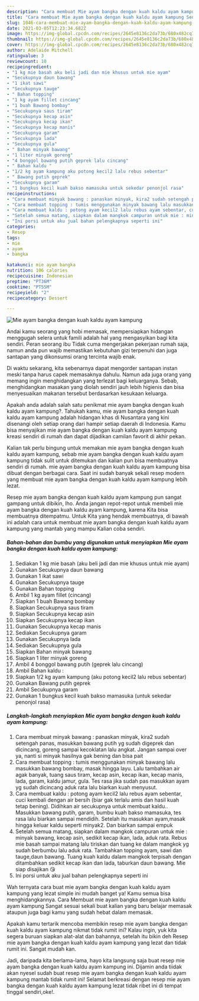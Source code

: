 ```yaml
---
description: "Cara membuat Mie ayam bangka dengan kuah kaldu ayam kampung Sederhana dan Mudah Dibuat"
title: "Cara membuat Mie ayam bangka dengan kuah kaldu ayam kampung Sederhana dan Mudah Dibuat"
slug: 1046-cara-membuat-mie-ayam-bangka-dengan-kuah-kaldu-ayam-kampung-sederhana-dan-mudah-dibuat
date: 2021-03-05T12:23:34.682Z
image: https://img-global.cpcdn.com/recipes/2645e8136c2da73b/680x482cq70/mie-ayam-bangka-dengan-kuah-kaldu-ayam-kampung-foto-resep-utama.jpg
thumbnail: https://img-global.cpcdn.com/recipes/2645e8136c2da73b/680x482cq70/mie-ayam-bangka-dengan-kuah-kaldu-ayam-kampung-foto-resep-utama.jpg
cover: https://img-global.cpcdn.com/recipes/2645e8136c2da73b/680x482cq70/mie-ayam-bangka-dengan-kuah-kaldu-ayam-kampung-foto-resep-utama.jpg
author: Adelaide Mitchell
ratingvalue: 3
reviewcount: 10
recipeingredient:
- "1 kg mie basah aku beli jadi dan mie khusus untuk mie ayam"
- "Secukupnya daun bawang"
- "1 ikat sawi"
- "Secukupnya tauge"
- " Bahan topping"
- "1 kg ayam fillet cincang"
- "1 buah Bawang bombay"
- "Secukupnya saus tiram"
- "Secukupnya kecap asin"
- "Secukupnya kecap ikan"
- "Secukupnya kecap manis"
- "Secukupnya garam"
- "Secukupnya lada"
- "Secukupnya gula"
- " Bahan minyak bawang"
- "1 liter minyak goreng"
- "4 bonggol bawang putih geprek lalu cincang"
- " Bahan kaldu "
- "1/2 kg ayam kampung aku potong kecil2 lalu rebus sebentar"
- " Bawang putih geprek"
- "Secukupnya garam"
- "1 bungkus kecil kuah bakso mamasuka untuk sekedar penonjol rasa"
recipeinstructions:
- "Cara membuat minyak bawang : panaskan minyak, kira2 sudah setengah panas, masukkan bawang putih yg sudah digeprek dan dicincang, goreng sampai kecoklatan lalu angkat. Jangan sampai over ya, nanti si minyak hasilnya gak bening dan bisa pait"
- "Cara membuat topping : tumis menggunakan minyak bawang lalu masukkan bawang bombay, masak hingga layu. Lalu tambahkan air agak banyak, tuang saus tiram, kecap asin, kecap ikan, kecap manis, lada, garam, kaldu jamur, gula. Tes rasa jika sudah pas masukkan ayam yg sudah dicincang aduk rata lalu biarkan kuah menyusut."
- "Cara membuat kaldu : potong ayam kecil2 lalu rebus ayam sebentar, cuci kembali dengan air bersih (biar gak terlalu amis dan hasil kuah tetap bening). Didihkan air secukupnya untuk membuat kaldu.. Masukkan bawang putih, garam, bumbu kuah bakso mamasuka, tes rasa lalu biarkan sampai mendidih. Setelah itu masukkan ayam,masak hingga keluar kaldu seperti minyak2. Dan biarkan sampai empuk"
- "Setelah semua matang, siapkan dalam mangkok campuran untuk mie : minyak bawang, kecap asin, sedikit kecap ikan, lada, aduk rata. Rebus mie basah sampai matang lalu tiriskan dan tuang ke dalam mangkok yg sudah berbumbu lalu aduk rata. Tambahkan topping ayam, sawi dan tauge,daun bawang. Tuang kuah kaldu dalam mangkok terpisah dengan ditambahkan sedikit kecap ikan dan lada, taburkan daun bawang. Mie siap disajikan 😘"
- "Ini porsi untuk aku jual bahan pelengkapnya seperti ini"
categories:
- Resep
tags:
- mie
- ayam
- bangka

katakunci: mie ayam bangka 
nutrition: 106 calories
recipecuisine: Indonesian
preptime: "PT36M"
cooktime: "PT55M"
recipeyield: "2"
recipecategory: Dessert

---
```



![Mie ayam bangka dengan kuah kaldu ayam kampung](https://img-global.cpcdn.com/recipes/2645e8136c2da73b/680x482cq70/mie-ayam-bangka-dengan-kuah-kaldu-ayam-kampung-foto-resep-utama.jpg)

Andai kamu seorang yang hobi memasak, mempersiapkan hidangan menggugah selera untuk famili adalah hal yang mengasyikan bagi kita sendiri. Peran seorang ibu Tidak cuma mengerjakan pekerjaan rumah saja, namun anda pun wajib memastikan kebutuhan gizi terpenuhi dan juga santapan yang dikonsumsi orang tercinta wajib enak.

Di waktu  sekarang, kita sebenarnya dapat mengorder santapan instan meski tanpa harus capek memasaknya dahulu. Namun ada juga orang yang memang ingin menghidangkan yang terlezat bagi keluarganya. Sebab, menghidangkan masakan yang diolah sendiri jauh lebih higienis dan bisa menyesuaikan makanan tersebut berdasarkan kesukaan keluarga. 



Apakah anda adalah salah satu penikmat mie ayam bangka dengan kuah kaldu ayam kampung?. Tahukah kamu, mie ayam bangka dengan kuah kaldu ayam kampung adalah hidangan khas di Nusantara yang kini disenangi oleh setiap orang dari hampir setiap daerah di Indonesia. Kamu bisa menyajikan mie ayam bangka dengan kuah kaldu ayam kampung kreasi sendiri di rumah dan dapat dijadikan camilan favorit di akhir pekan.

Kalian tak perlu bingung untuk memakan mie ayam bangka dengan kuah kaldu ayam kampung, sebab mie ayam bangka dengan kuah kaldu ayam kampung tidak sulit untuk ditemukan dan kalian pun bisa membuatnya sendiri di rumah. mie ayam bangka dengan kuah kaldu ayam kampung bisa dibuat dengan berbagai cara. Saat ini sudah banyak sekali resep modern yang membuat mie ayam bangka dengan kuah kaldu ayam kampung lebih lezat.

Resep mie ayam bangka dengan kuah kaldu ayam kampung pun sangat gampang untuk dibikin, lho. Anda jangan repot-repot untuk membeli mie ayam bangka dengan kuah kaldu ayam kampung, karena Kita bisa membuatnya ditempatmu. Untuk Kita yang hendak membuatnya, di bawah ini adalah cara untuk membuat mie ayam bangka dengan kuah kaldu ayam kampung yang mantab yang mampu Kalian coba sendiri.

<!--inarticleads1-->

##### Bahan-bahan dan bumbu yang digunakan untuk menyiapkan Mie ayam bangka dengan kuah kaldu ayam kampung:

1. Sediakan 1 kg mie basah (aku beli jadi dan mie khusus untuk mie ayam)
1. Gunakan Secukupnya daun bawang
1. Gunakan 1 ikat sawi
1. Gunakan Secukupnya tauge
1. Gunakan  Bahan topping
1. Ambil 1 kg ayam fillet (cincang)
1. Siapkan 1 buah Bawang bombay
1. Siapkan Secukupnya saus tiram
1. Siapkan Secukupnya kecap asin
1. Siapkan Secukupnya kecap ikan
1. Gunakan Secukupnya kecap manis
1. Sediakan Secukupnya garam
1. Gunakan Secukupnya lada
1. Sediakan Secukupnya gula
1. Siapkan  Bahan minyak bawang
1. Siapkan 1 liter minyak goreng
1. Ambil 4 bonggol bawang putih (geprek lalu cincang)
1. Ambil  Bahan kaldu :
1. Siapkan 1/2 kg ayam kampung (aku potong kecil2 lalu rebus sebentar)
1. Gunakan  Bawang putih geprek
1. Ambil Secukupnya garam
1. Gunakan 1 bungkus kecil kuah bakso mamasuka (untuk sekedar penonjol rasa)




<!--inarticleads2-->

##### Langkah-langkah menyiapkan Mie ayam bangka dengan kuah kaldu ayam kampung:

1. Cara membuat minyak bawang : panaskan minyak, kira2 sudah setengah panas, masukkan bawang putih yg sudah digeprek dan dicincang, goreng sampai kecoklatan lalu angkat. Jangan sampai over ya, nanti si minyak hasilnya gak bening dan bisa pait
1. Cara membuat topping : tumis menggunakan minyak bawang lalu masukkan bawang bombay, masak hingga layu. Lalu tambahkan air agak banyak, tuang saus tiram, kecap asin, kecap ikan, kecap manis, lada, garam, kaldu jamur, gula. Tes rasa jika sudah pas masukkan ayam yg sudah dicincang aduk rata lalu biarkan kuah menyusut.
1. Cara membuat kaldu : potong ayam kecil2 lalu rebus ayam sebentar, cuci kembali dengan air bersih (biar gak terlalu amis dan hasil kuah tetap bening). Didihkan air secukupnya untuk membuat kaldu.. Masukkan bawang putih, garam, bumbu kuah bakso mamasuka, tes rasa lalu biarkan sampai mendidih. Setelah itu masukkan ayam,masak hingga keluar kaldu seperti minyak2. Dan biarkan sampai empuk
1. Setelah semua matang, siapkan dalam mangkok campuran untuk mie : minyak bawang, kecap asin, sedikit kecap ikan, lada, aduk rata. Rebus mie basah sampai matang lalu tiriskan dan tuang ke dalam mangkok yg sudah berbumbu lalu aduk rata. Tambahkan topping ayam, sawi dan tauge,daun bawang. Tuang kuah kaldu dalam mangkok terpisah dengan ditambahkan sedikit kecap ikan dan lada, taburkan daun bawang. Mie siap disajikan 😘
1. Ini porsi untuk aku jual bahan pelengkapnya seperti ini




Wah ternyata cara buat mie ayam bangka dengan kuah kaldu ayam kampung yang lezat simple ini mudah banget ya! Kamu semua bisa menghidangkannya. Cara Membuat mie ayam bangka dengan kuah kaldu ayam kampung Sangat sesuai sekali buat kalian yang baru belajar memasak ataupun juga bagi kamu yang sudah hebat dalam memasak.

Apakah kamu tertarik mencoba membikin resep mie ayam bangka dengan kuah kaldu ayam kampung nikmat tidak rumit ini? Kalau ingin, yuk kita segera buruan siapkan alat-alat dan bahannya, setelah itu bikin deh Resep mie ayam bangka dengan kuah kaldu ayam kampung yang lezat dan tidak rumit ini. Sangat mudah kan. 

Jadi, daripada kita berlama-lama, hayo kita langsung saja buat resep mie ayam bangka dengan kuah kaldu ayam kampung ini. Dijamin anda tiidak akan nyesel sudah buat resep mie ayam bangka dengan kuah kaldu ayam kampung mantab tidak rumit ini! Selamat berkreasi dengan resep mie ayam bangka dengan kuah kaldu ayam kampung lezat tidak ribet ini di tempat tinggal sendiri,oke!.


